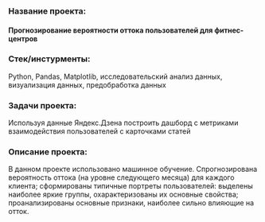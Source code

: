 ### Название проекта: 
#### Прогнозирование вероятности оттока пользователей для фитнес-центров

### Стек/инстурменты:
Python, Pandas, Matplotlib, исследовательский анализ данных, визуализация данных, предобработка данных

### Задачи проекта:
Используя данные Яндекс.Дзена построить дашборд с метриками взаимодействия пользователей с карточками статей

### Описание проекта:
В данном проекте использовано машинное обучение. Спрогнозирована вероятность
оттока (на уровне следующего месяца) для каждого клиента; сформированы типичные
портреты пользователей: выделены наиболее яркие группы, охарактеризованы их
основные свойства; проанализированы основные признаки, наиболее сильно влияющие
на отток.

